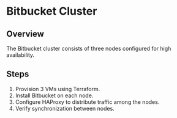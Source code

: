 # Bitbucket Cluster

## Overview
The Bitbucket cluster consists of three nodes configured for high availability.

## Steps
1. Provision 3 VMs using Terraform.
2. Install Bitbucket on each node.
3. Configure HAProxy to distribute traffic among the nodes.
4. Verify synchronization between nodes.